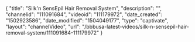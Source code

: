{
    "title": "Silk'n SensEpil Hair Removal System",
    "description": "",
    "channelid": "111091684",
    "videoid": "111179972",
    "date_created": "1502923586",
    "date_modified": "1504049177",
    "type": "captivate",
    "layout": "channelVideo",
    "url": "\/bbbusa-latest-videos\/silk-n-sensepil-hair-removal-system\/111091684-111179972"
}